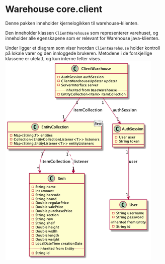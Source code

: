 # Warehouse core.client
Denne pakken inneholder kjernelogikken til warehouse-klienten. 

Den inneholder klassen `ClientWarehouse` som representerer varehuset, og inneholder alle egenskapene som er relevant for Warehouse java-klienten.  

Under ligger et diagram som viser hvordan `ClientWarehouse` holder kontroll på lokale varer og den innloggede brukeren. Metodene i de forskjellige klassene er utelatt, og kun interne felter vises.  
![PlantUML-diagram of ClientWarehouse](/docs/resources/clientWarehouse.png)
